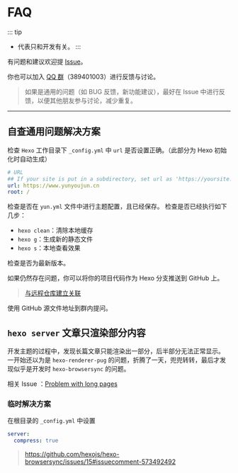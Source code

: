 # FAQ

::: tip

- <Badge text="dev" vertical="middle"/> 代表只和开发有关。
  :::

有问题和建议欢迎提 [Issue](https://github.com/YunYouJun/hexo-theme-yun/issues)。

你也可以加入 [QQ 群](https://shang.qq.com/wpa/qunwpa?idkey=3bd19a05aaccb2b60c396295c8617b3a9e667821a495e8cd7e1698ff95ab61c6)（389401003）进行反馈与讨论。

> 如果是通用的问题（如 BUG 反馈，新功能建议），最好在 Issue 中进行反馈，以便其他朋友参与讨论，减少重复。

---

## 自查通用问题解决方案

检查 `Hexo` 工作目录下 `_config.yml` 中 `url` 是否设置正确。（此部分为 Hexo 初始化时自动生成）

```yml
# URL
## If your site is put in a subdirectory, set url as 'https://yoursite.com/child' and root as '/child/'
url: https://www.yunyoujun.cn
root: /
```

检查是否在 `yun.yml` 文件中进行主题配置，且已经保存。
检查是否已经执行如下几步：

- `hexo clean`：清除本地缓存
- `hexo g`：生成新的静态文件
- `hexo s`：本地查看效果

检查是否为最新版本。

如果仍然存在问题，你可以将你的项目代码作为 Hexo 分支推送到 GitHub 上。

> [与远程仓库建立关联](https://www.yunyoujun.cn/share/how-to-build-your-site/#与远程仓库建立关联)

使用 GitHub 源文件地址到群内提问。

## `hexo server` 文章只渲染部分内容 <Badge text="dev"/>

开发主题的过程中，发现长篇文章只能渲染出一部分，后半部分无法正常显示。
一开始还以为是 `hexo-renderer-pug` 的问题，折腾了一天，兜兜转转，最后才发现似乎是开发时 `hexo-browsersync` 的问题。

相关 Issue ：[Problem with long pages](https://github.com/hexojs/hexo-browsersync/issues/15)

### 临时解决方案

在根目录的 `_config.yml` 中设置

```yml
server:
  compress: true
```

> <https://github.com/hexojs/hexo-browsersync/issues/15#issuecomment-573492492>
